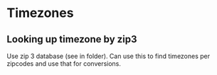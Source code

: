 # Timezones
## Looking up timezone by zip3
Use zip 3 database (see in folder).
Can use this to find timezones per zipcodes and use that for conversions.